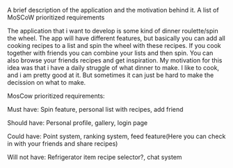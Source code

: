A brief description of the application and the motivation behind it.
A list of MoSCoW prioritized requirements

The application that i want to develop is some kind of dinner roulette/spin the wheel. The app will have different features, but basically you can add all cooking recipes to a list and spin the wheel with these recipes. If you cook together with friends you can combine your lists and then spin. You can also browse your friends recipes and get inspiration. 
My motivation for this idea was that i have a daily struggle of what dinner to make. I like to cook, and i am pretty good at it. But sometimes it can just be hard to make the decission on what to make. 

MosCow prioritized requirements:

Must have:
Spin feature, personal list with recipes, add friend

Should have: 
Personal profile, gallery, login page

Could have:
Point system, ranking system, feed feature(Here you can check in with your friends and share recipes)

Will not have:
Refrigerator item recipe selector?, chat system 
